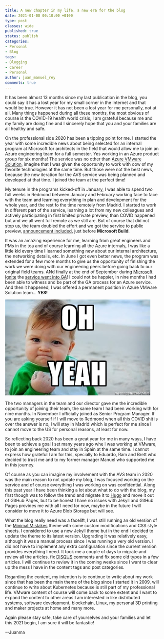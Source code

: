 ```yaml
---
title: A new chapter in my life, a new era for the blog
date: 2021-01-08 00:10:00 +0100
type: post
classes: wide
published: true
status: publish
categories:
- Personal
- Blog
tags:
- Blogging
- Career
- Personal
author: juan_manuel_rey
comments: true
---
```


It has been almost 13 months since my last publication in the blog, you could say it has a lost year for my small corner in the Internet and that would be true. However it has not been a lost year for me personally, not at all. Many things happened during all these months, the most obvious of course is the COVID-19 health world crisis, I am grateful because me and my family are doing fine and I sincerely hope that you and your families are all healthy and safe.

On the professional side 2020 has been a tipping point for me. I started the year with some incredible news about being selected for an internal program at Microsoft for architects in the field that would allow me to join an Azure engineering team for a full semester. Yes working in an Azure product group for six months! The service was no other than [Azure VMware Solution](https://azure.microsoft.com/en-us/services/azure-vmware/), imagine that I was given the opportunity to work with oow of my favorite technologies at the same time. But those were not the best news, because the new iteration for the AVS service was being planned and developed at that time. I joined the team at the perfect time!

My tenure in the programs kicked-off in January, I was able to spend two full weeks in Redmond between January and February working face to face with the team and learning everything in plan and development for the whole year, and the rest fo the time remotely from Madrid. I started to work in different part of the service, learning a lot from my new colleagues and actively participating in first limited private preview, than COVID happened but and we all went full remote as we still are. But of course that did not stop us, the team doubled the effort and we got the service to public preview, [announcement included](https://azure.microsoft.com/en-us/blog/microsoft-announces-next-evolution-of-azure-vmware-solution/), just before **Microsoft Build**.

It was an amazing experience for me, learning from great engineers and PMs in the tea and of course learning all the Azure internals, I was like a little kid every time I learned something new about our internal architecture, the networking details, etc. In June I got even better news, the program was extended for a few more months to give us the opportunity of finishing the work we were doing with our engineering peers before going back to our original field teams. ANd finally at the end of September during [Microsoft Ignite](https://myignite.microsoft.com/home) the [service went into GA](https://azure.microsoft.com/en-us/blog/the-new-azure-vmware-solution-is-now-generally-available/)! I could not be happier, in nine months I had been able to witness and be part of the GA process for an Azure service. And then it happened, I was offered a permanent position in Azure VMware Solution team... **YES!**

[![](/assets/images/oh-yeah.jpg)]({{site.url}}/assets/images/oh-yeah.jpg)

The two managers in the team and our director gave me the incredible opportunity of joining their team, the same team I had been working with for nine months. In November I officially joined as Senior Program Manager. If you are asking yourself if I will move to Redmond when all this COVID shit is over the answer is no, I will stay in Madrid which is perfect for me since I cannot move to the US for personal reasons, at least for now.

So reflecting back 2020 has been a great year for me in many ways, I have been to achieve a goal I set many years ago whe I was working at VMware, to join an engineering team and stay in Spain at the same time. I cannot express how grateful I am for this, specially to Eduardo, Ram and Brett who decided to trust me and to my former manager Manuel who supported me in this journey. 

Of course as you can imagine my involvement with the AVS team in 2020 was the main reason to not update my blog, I was focused working on the service and of course everything I was working on was confidential. Along this past year I have been thinking a lot about what to do with the blog, my first though was to follow the trend and migrate it to [Hugo](https://gohugo.io/) and move it out of GitHub Pages, but to be honest I have no issues with Jekyll and GitHub Pages provides me with all I need for now, maybe in the future I will consider to move it to Azure Blob Storage but will see. 

What the blog really need was a facelift, I was still running an old version of the [Minimal Mistakes](https://mmistakes.github.io/minimal-mistakes/) theme with some custom modifications and CSS style sheets. I considered to use a new Jekyll theme but in the end I decided to update the theme to its latest version. Upgrading it was relatively easy, although it was a manual process since I was running a very old version. I did not have to implement any extra configuration since the current version provides everything I need. It took me a couple of days to migrate and review all the articles, fix [DISQUS](https://disqus.com/) comments and fix some old typos in a few articles. I will continue to review it in the coming weeks since I want to clear up the mess I have in the content tags and post categories.

Regarding the content, my intention is to continue to write about my work since that has been the main theme of the blog since I started it in 2009, will continue to write about Kubernetes because is still part of my professional life. VMware content of course will come back to some extent and I want to expand the content to other areas I am interested in like distributed systems, software development, blockchain, Linux, my personal 3D printing and maker projects at home and many more.

Again please stay safe, take care of yourselves and your families and let this 2021 begin,  I am sure it will be fantastic!

--Juanma